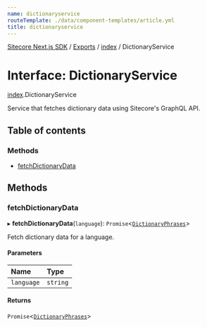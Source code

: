 ```yaml
---
name: dictionaryservice
routeTemplate: ./data/component-templates/article.yml
title: dictionaryservice
---
```


[Sitecore Next.js SDK](/docs/nextjs/ref/) / [Exports](/docs/nextjs/ref/modules) / [index](/docs/nextjs/ref/modules/index) / DictionaryService

# Interface: DictionaryService

[index](/docs/nextjs/ref/modules/index).DictionaryService

Service that fetches dictionary data using Sitecore's GraphQL API.

## Table of contents

### Methods

- [fetchDictionaryData](/docs/nextjs/ref/interfaces/index/dictionaryservice#fetchdictionarydata)

## Methods

### fetchDictionaryData

▸ **fetchDictionaryData**(`language`): `Promise`<[`DictionaryPhrases`](/docs/nextjs/ref/interfaces/index/dictionaryphrases)\>

Fetch dictionary data for a language.

#### Parameters

| Name | Type |
| :------ | :------ |
| `language` | `string` |

#### Returns

`Promise`<[`DictionaryPhrases`](/docs/nextjs/ref/interfaces/index/dictionaryphrases)\>
